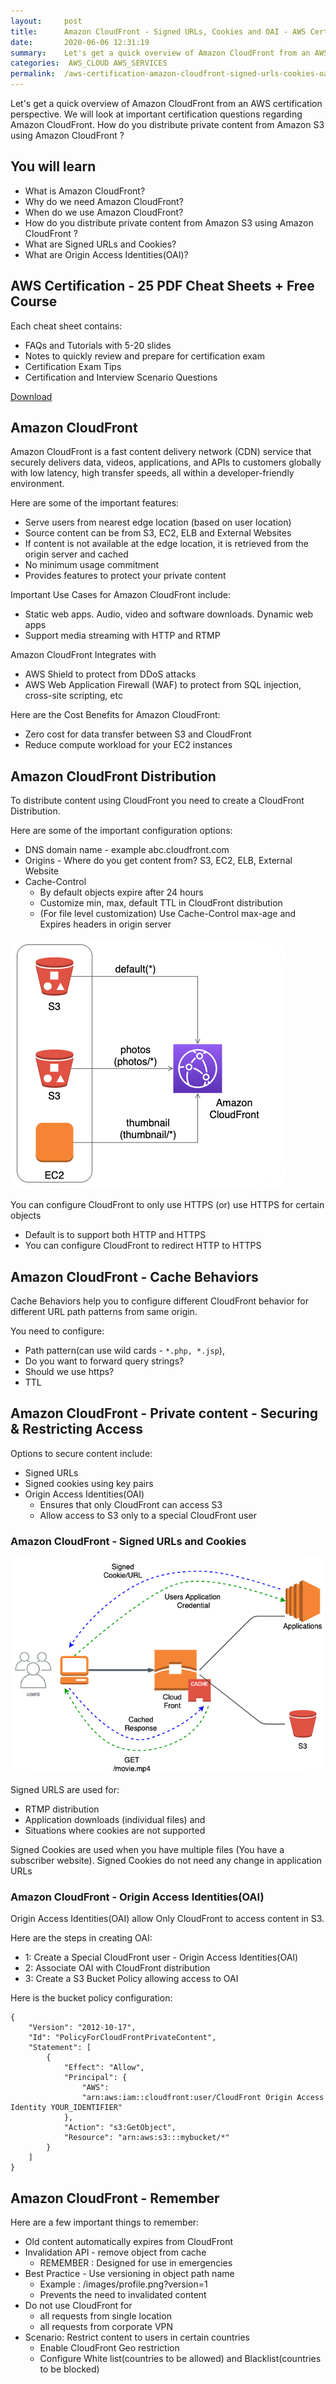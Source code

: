 ```yaml
---
layout:     post
title:      Amazon CloudFront - Signed URLs, Cookies and OAI - AWS Certification Cheat Sheet
date:       2020-06-06 12:31:19
summary:    Let's get a quick overview of Amazon CloudFront from an AWS certification perspective. We will look at important certification questions regarding Amazon CloudFront. How do you distribute private content from Amazon S3 using Amazon CloudFront ?
categories:  AWS_CLOUD AWS_SERVICES
permalink:  /aws-certification-amazon-cloudfront-signed-urls-cookies-oai-s3
---
```


Let's get a quick overview of Amazon CloudFront from an AWS certification perspective. We will look at important certification questions regarding Amazon CloudFront. How do you distribute private content from Amazon S3 using Amazon CloudFront ?

## You will learn
- What is Amazon CloudFront?
- Why do we need Amazon CloudFront?
- When do we use Amazon CloudFront?
- How do you distribute private content from Amazon S3 using Amazon CloudFront ?
- What are Signed URLs and Cookies?
- What are Origin Access Identities(OAI)?

## AWS Certification - 25 PDF Cheat Sheets + Free Course

Each cheat sheet contains:
- FAQs and Tutorials with 5-20 slides
- Notes to quickly review and prepare for certification exam
- Certification Exam Tips
- Certification and Interview Scenario Questions

<div>
 <a href="https://links.in28minutes.com/cloud-in28minutes-teachable-free-link" target="_blank" class="button instagram">Download</a>
</div>


## Amazon CloudFront

Amazon CloudFront is a fast content delivery network (CDN) service that securely delivers data, videos, applications, and APIs to customers globally with low latency, high transfer speeds, all within a developer-friendly environment. 

Here are some of the important features:
- Serve users from nearest edge location (based on user location)
- Source content can be from S3, EC2, ELB and External Websites
- If content is not available at the edge location, it is retrieved from the origin server and cached
- No minimum usage commitment
- Provides features to protect your private content

Important Use Cases for Amazon CloudFront include:
- Static web apps. Audio, video and software downloads. Dynamic web apps
- Support media streaming with HTTP and RTMP

Amazon CloudFront Integrates with 
- AWS Shield to protect from DDoS attacks
- AWS Web Application Firewall (WAF) to protect from SQL injection, cross-site scripting, etc


Here are the Cost Benefits for Amazon CloudFront:
- Zero cost for data transfer between S3 and CloudFront
- Reduce compute workload for your EC2 instances

## Amazon CloudFront Distribution

To distribute content using CloudFront you need to create a CloudFront Distribution.

Here are some of the important configuration options:
- DNS domain name - example abc.cloudfront.com
- Origins - Where do you get content from? S3, EC2, ELB, External Website
- Cache-Control
	- By default objects expire after 24 hours
	- Customize min, max, default TTL in CloudFront distribution
	- (For file level customization) Use Cache-Control max-age and Expires headers in origin server

![](/images/aws/001-basic-drawings/cloudfrontdistribution.png)

You can configure CloudFront to only use HTTPS (or) use HTTPS for certain objects
- Default is to support both HTTP and HTTPS
- You can configure CloudFront to redirect HTTP to HTTPS



## Amazon CloudFront - Cache Behaviors

Cache Behaviors help you to configure different CloudFront behavior for different URL path patterns from same origin.

You need to configure:
- Path pattern(can use wild cards - `*.php, *.jsp`), 
- Do you want to forward query strings?
- Should we use https?
- TTL

## Amazon CloudFront - Private content - Securing & Restricting Access

Options to secure content include:
- Signed URLs
- Signed cookies using key pairs
- Origin Access Identities(OAI) 
	- Ensures that only CloudFront can access S3
	- Allow access to S3 only to a special CloudFront user

### Amazon CloudFront - Signed URLs and Cookies

![](/images/aws/04-content-delivery/04-SignedUrl.png)

Signed URLS are used for:
- RTMP distribution
- Application downloads (individual files) and 
- Situations where cookies are not supported

Signed Cookies are used when you have multiple files (You have a subscriber website). Signed Cookies do not need any change in application URLs

### Amazon CloudFront - Origin Access Identities(OAI)
Origin Access Identities(OAI) allow Only CloudFront to access content in S3.

Here are the steps in creating OAI:
- 1: Create a Special CloudFront user - Origin Access Identities(OAI)
- 2: Associate OAI with CloudFront distribution
- 3: Create a S3 Bucket Policy allowing access to OAI

Here is the bucket policy configuration:

```
{
    "Version": "2012-10-17",
    "Id": "PolicyForCloudFrontPrivateContent",
    "Statement": [
        {
            "Effect": "Allow",
            "Principal": {
                "AWS": 
                "arn:aws:iam::cloudfront:user/CloudFront Origin Access Identity YOUR_IDENTIFIER"
            },
            "Action": "s3:GetObject",
            "Resource": "arn:aws:s3:::mybucket/*"
        }
    ]
}
```

## Amazon CloudFront - Remember

Here are a few important things to remember:
- Old content automatically expires from CloudFront
- Invalidation API - remove object from cache
	- REMEMBER : Designed for use in emergencies
- Best Practice - Use versioning in object path name 
	- Example : /images/profile.png?version=1
	- Prevents the need to invalidated content
- Do not use CloudFront for
	- all requests from single location
	- all requests from corporate VPN
- Scenario: Restrict content to users in certain countries
	- Enable CloudFront Geo restriction
	- Configure White list(countries to be allowed) and Blacklist(countries to be blocked)
